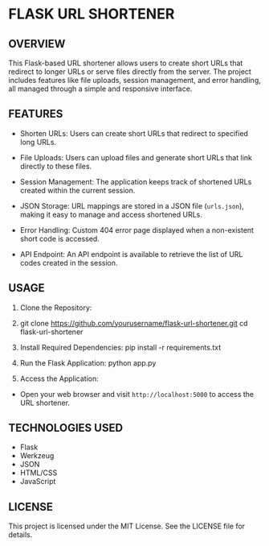 FLASK URL SHORTENER
===================

OVERVIEW
--------
This Flask-based URL shortener allows users to create short URLs that redirect to longer URLs or serve files directly from the server. The project includes features like file uploads, session management, and error handling, all managed through a simple and responsive interface.

FEATURES
--------
- Shorten URLs:
  Users can create short URLs that redirect to specified long URLs.
  
- File Uploads:
  Users can upload files and generate short URLs that link directly to these files.

- Session Management:
  The application keeps track of shortened URLs created within the current session.

- JSON Storage:
  URL mappings are stored in a JSON file (`urls.json`), making it easy to manage and access shortened URLs.

- Error Handling:
  Custom 404 error page displayed when a non-existent short code is accessed.

- API Endpoint:
  An API endpoint is available to retrieve the list of URL codes created in the session.

USAGE
-----
1. Clone the Repository:
2. git clone https://github.com/yourusername/flask-url-shortener.git
cd flask-url-shortener


2. Install Required Dependencies:
pip install -r requirements.txt

3. Run the Flask Application:
python app.py

4. Access the Application:
- Open your web browser and visit `http://localhost:5000` to access the URL shortener.

TECHNOLOGIES USED
-----------------
- Flask
- Werkzeug
- JSON
- HTML/CSS
- JavaScript

LICENSE
-------
This project is licensed under the MIT License. See the LICENSE file for details.
